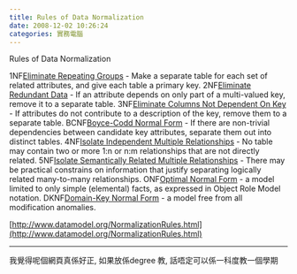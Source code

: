 ```yaml
---
title: Rules of Data Normalization
date: 2008-12-02 10:26:24
categories: 實務電腦
---
```


  
Rules of Data Normalization  
  
1NF[Eliminate Repeating Groups](http://www.datamodel.org/NormalizationRules.html#one) - Make a separate table for each set of related attributes, and give each table a primary key.
2NF[Eliminate Redundant Data](http://www.datamodel.org/NormalizationRules.html#two) - If an attribute depends on only part of a multi-valued key, remove it to a separate table.
3NF[Eliminate Columns Not Dependent On Key](http://www.datamodel.org/NormalizationRules.html#three) - If attributes do not contribute to a description of the key, remove them to a separate table.
BCNF[Boyce-Codd Normal Form](http://www.datamodel.org/NormalizationRules.html#bcnf) - If there are non-trivial dependencies between candidate key attributes, separate them out into distinct tables.
4NF[Isolate Independent Multiple Relationships](http://www.datamodel.org/NormalizationRules.html#four) - No table may contain two or more 1:n or n:m relationships that are not directly related.
5NF[Isolate Semantically Related Multiple Relationships](http://www.datamodel.org/NormalizationRules.html#five) - There may be practical constrains on information that justify separating logically related many-to-many relationships.
ONF[Optimal Normal Form](http://www.datamodel.org/NormalizationRules.html#onf) - a model limited to only simple (elemental) facts, as expressed in Object Role Model notation.
DKNF[Domain-Key Normal Form](http://www.datamodel.org/NormalizationRules.html#dknf) - a model free from all modification anomalies.


  
[http://www.datamodel.org/NormalizationRules.html](http://www.datamodel.org/NormalizationRules.html)  
  
-------------------------------  
  
我覺得呢個網頁真係好正, 如果放係degree 教, 話唔定可以係一科度教一個學期  
  